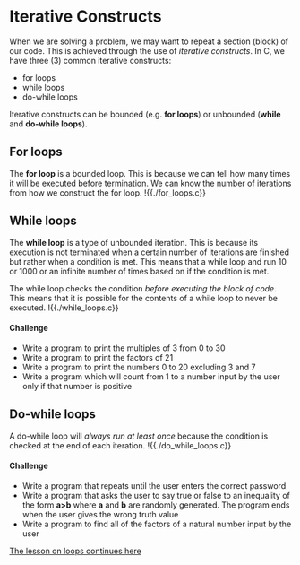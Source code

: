 # Iterative Constructs
When we are solving a problem, we may want to repeat a section (block) of our code.
This is achieved through the use of *iterative constructs*. In C, we have three (3)
common iterative constructs:
- for loops
- while loops
- do-while loops

Iterative constructs can be bounded (e.g. **for loops**) or unbounded (**while** and **do-while loops**).

## For loops
The **for loop** is a bounded loop. This is because we can tell how many times it will
be executed before termination. We can know the number of iterations from how we construct the for loop.
!{{./for_loops.c}}

## While loops
The **while loop** is a type of unbounded iteration. This is because its execution is not 
terminated when a certain number of iterations are finished but rather when a condition is met.
This means that a while loop and run 10 or 1000 or an infinite number of times based on if the condition is met.

The while loop checks the condition *before executing the block of code*. This means
that it is possible for the contents of a while loop to never be executed.
!{{./while_loops.c}}

#### Challenge
- Write a program to print the multiples of 3 from 0 to 30
- Write a program to print the factors of 21
- Write a program to print the numbers 0 to 20 excluding 3 and 7
- Write a program which will count from 1 to a number input by the user only if that
number is positive

## Do-while loops
A do-while loop will *always run at least once* because the condition is checked at
the end of each iteration.
!{{./do_while_loops.c}}

#### Challenge
- Write a program that repeats until the user enters the correct password
- Write a program that asks the user to say true or false to an inequality of the form **a>b**
where **a** and **b** are randomly generated. The program ends when the user gives the wrong truth value
- Write a program to find all of the factors of a natural number input by the user

[The lesson on loops continues here](./iterative_constructs_part_2.md)
